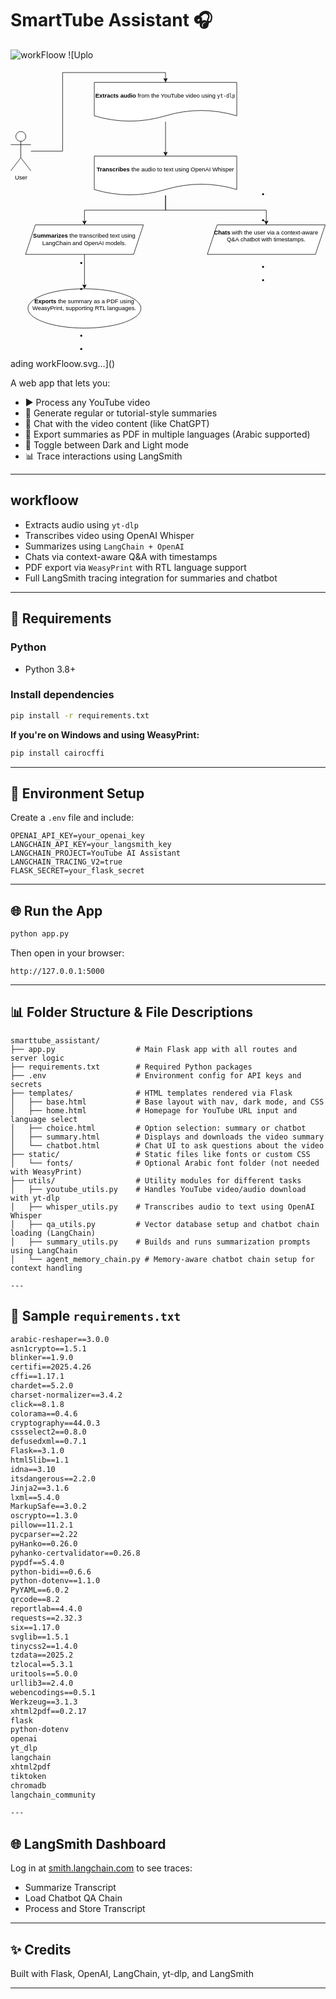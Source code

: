 # SmartTube Assistant 🎧
![workFloow](https://github.com/user-attachments/assets/7b2174d8-5578-4c79-8971-be1ca69e28dc)
![Uplo<?xml version="1.0" encoding="UTF-8"?>
<!-- Do not edit this file with editors other than draw.io -->
<!DOCTYPE svg PUBLIC "-//W3C//DTD SVG 1.1//EN" "http://www.w3.org/Graphics/SVG/1.1/DTD/svg11.dtd">
<svg xmlns="http://www.w3.org/2000/svg" style="background: transparent; background-color: transparent; color-scheme: light dark;" xmlns:xlink="http://www.w3.org/1999/xlink" version="1.1" width="641px" height="589px" viewBox="-0.5 -0.5 641 589" content="&lt;mxfile host=&quot;app.diagrams.net&quot; agent=&quot;Mozilla/5.0 (Windows NT 10.0; Win64; x64) AppleWebKit/537.36 (KHTML, like Gecko) Chrome/136.0.0.0 Safari/537.36&quot; version=&quot;26.2.14&quot;&gt;&#10;  &lt;diagram name=&quot;Page-1&quot; id=&quot;JeYkWxUI7-yJzDMc_pGb&quot;&gt;&#10;    &lt;mxGraphModel dx=&quot;1042&quot; dy=&quot;570&quot; grid=&quot;1&quot; gridSize=&quot;10&quot; guides=&quot;1&quot; tooltips=&quot;1&quot; connect=&quot;1&quot; arrows=&quot;1&quot; fold=&quot;1&quot; page=&quot;1&quot; pageScale=&quot;1&quot; pageWidth=&quot;827&quot; pageHeight=&quot;1169&quot; math=&quot;0&quot; shadow=&quot;0&quot;&gt;&#10;      &lt;root&gt;&#10;        &lt;mxCell id=&quot;0&quot; /&gt;&#10;        &lt;mxCell id=&quot;1&quot; parent=&quot;0&quot; /&gt;&#10;        &lt;mxCell id=&quot;tgICXBdVSu86_nX8_SzZ-6&quot; style=&quot;edgeStyle=orthogonalEdgeStyle;rounded=0;orthogonalLoop=1;jettySize=auto;html=1;entryX=0.5;entryY=0;entryDx=0;entryDy=0;&quot; edge=&quot;1&quot; parent=&quot;1&quot; source=&quot;tgICXBdVSu86_nX8_SzZ-1&quot; target=&quot;tgICXBdVSu86_nX8_SzZ-5&quot;&gt;&#10;          &lt;mxGeometry relative=&quot;1&quot; as=&quot;geometry&quot; /&gt;&#10;        &lt;/mxCell&gt;&#10;        &lt;mxCell id=&quot;tgICXBdVSu86_nX8_SzZ-1&quot; value=&quot;&amp;lt;strong data-end=&amp;quot;63&amp;quot; data-start=&amp;quot;45&amp;quot;&amp;gt;Extracts audio&amp;lt;/strong&amp;gt; from the YouTube video using &amp;lt;code data-end=&amp;quot;101&amp;quot; data-start=&amp;quot;93&amp;quot;&amp;gt;yt-dlp&amp;lt;/code&amp;gt;&quot; style=&quot;shape=document;whiteSpace=wrap;html=1;boundedLbl=1;&quot; vertex=&quot;1&quot; parent=&quot;1&quot;&gt;&#10;          &lt;mxGeometry x=&quot;280&quot; y=&quot;70&quot; width=&quot;290&quot; height=&quot;80&quot; as=&quot;geometry&quot; /&gt;&#10;        &lt;/mxCell&gt;&#10;        &lt;mxCell id=&quot;tgICXBdVSu86_nX8_SzZ-4&quot; style=&quot;edgeStyle=orthogonalEdgeStyle;rounded=0;orthogonalLoop=1;jettySize=auto;html=1;entryX=0.5;entryY=0;entryDx=0;entryDy=0;&quot; edge=&quot;1&quot; parent=&quot;1&quot; source=&quot;tgICXBdVSu86_nX8_SzZ-2&quot; target=&quot;tgICXBdVSu86_nX8_SzZ-1&quot;&gt;&#10;          &lt;mxGeometry relative=&quot;1&quot; as=&quot;geometry&quot; /&gt;&#10;        &lt;/mxCell&gt;&#10;        &lt;mxCell id=&quot;tgICXBdVSu86_nX8_SzZ-2&quot; value=&quot;User&quot; style=&quot;shape=umlActor;verticalLabelPosition=bottom;verticalAlign=top;html=1;outlineConnect=0;&quot; vertex=&quot;1&quot; parent=&quot;1&quot;&gt;&#10;          &lt;mxGeometry x=&quot;110&quot; y=&quot;170&quot; width=&quot;41&quot; height=&quot;80&quot; as=&quot;geometry&quot; /&gt;&#10;        &lt;/mxCell&gt;&#10;        &lt;mxCell id=&quot;tgICXBdVSu86_nX8_SzZ-12&quot; style=&quot;edgeStyle=orthogonalEdgeStyle;rounded=0;orthogonalLoop=1;jettySize=auto;html=1;&quot; edge=&quot;1&quot; parent=&quot;1&quot; source=&quot;tgICXBdVSu86_nX8_SzZ-5&quot; target=&quot;tgICXBdVSu86_nX8_SzZ-7&quot;&gt;&#10;          &lt;mxGeometry relative=&quot;1&quot; as=&quot;geometry&quot; /&gt;&#10;        &lt;/mxCell&gt;&#10;        &lt;mxCell id=&quot;tgICXBdVSu86_nX8_SzZ-14&quot; style=&quot;edgeStyle=orthogonalEdgeStyle;rounded=0;orthogonalLoop=1;jettySize=auto;html=1;entryX=0.5;entryY=0;entryDx=0;entryDy=0;&quot; edge=&quot;1&quot; parent=&quot;1&quot; source=&quot;tgICXBdVSu86_nX8_SzZ-5&quot; target=&quot;tgICXBdVSu86_nX8_SzZ-8&quot;&gt;&#10;          &lt;mxGeometry relative=&quot;1&quot; as=&quot;geometry&quot; /&gt;&#10;        &lt;/mxCell&gt;&#10;        &lt;mxCell id=&quot;tgICXBdVSu86_nX8_SzZ-5&quot; value=&quot;&amp;lt;strong data-end=&amp;quot;121&amp;quot; data-start=&amp;quot;106&amp;quot;&amp;gt;Transcribes&amp;lt;/strong&amp;gt; the audio to text using OpenAI Whisper&quot; style=&quot;shape=document;whiteSpace=wrap;html=1;boundedLbl=1;&quot; vertex=&quot;1&quot; parent=&quot;1&quot;&gt;&#10;          &lt;mxGeometry x=&quot;280&quot; y=&quot;220&quot; width=&quot;290&quot; height=&quot;80&quot; as=&quot;geometry&quot; /&gt;&#10;        &lt;/mxCell&gt;&#10;        &lt;mxCell id=&quot;tgICXBdVSu86_nX8_SzZ-7&quot; value=&quot;&amp;lt;li class=&amp;quot;&amp;quot; data-end=&amp;quot;311&amp;quot; data-start=&amp;quot;236&amp;quot;&amp;gt;&amp;lt;p class=&amp;quot;&amp;quot; data-end=&amp;quot;311&amp;quot; data-start=&amp;quot;239&amp;quot;&amp;gt;&amp;lt;br&amp;gt;&amp;lt;/p&amp;gt;&amp;lt;/li&amp;gt;&amp;lt;li class=&amp;quot;&amp;quot; data-end=&amp;quot;311&amp;quot; data-start=&amp;quot;236&amp;quot;&amp;gt;&amp;lt;p class=&amp;quot;&amp;quot; data-end=&amp;quot;311&amp;quot; data-start=&amp;quot;239&amp;quot;&amp;gt;&amp;lt;strong data-end=&amp;quot;248&amp;quot; data-start=&amp;quot;239&amp;quot;&amp;gt;Chats&amp;lt;/strong&amp;gt; with the user via a context-aware Q&amp;amp;amp;A chatbot with timestamps.&amp;lt;/p&amp;gt;&amp;lt;br/&amp;gt;&amp;lt;/li&amp;gt;&amp;lt;br/&amp;gt;&amp;lt;li class=&amp;quot;&amp;quot; data-end=&amp;quot;391&amp;quot; data-start=&amp;quot;312&amp;quot;&amp;gt;&amp;lt;br/&amp;gt;&amp;lt;p class=&amp;quot;&amp;quot; data-end=&amp;quot;391&amp;quot; data-start=&amp;quot;315&amp;quot;&amp;gt;&amp;lt;/p&amp;gt;&amp;lt;/li&amp;gt;&amp;lt;li class=&amp;quot;&amp;quot; data-end=&amp;quot;391&amp;quot; data-start=&amp;quot;312&amp;quot;&amp;gt;&amp;lt;br&amp;gt;&amp;lt;p class=&amp;quot;&amp;quot; data-end=&amp;quot;391&amp;quot; data-start=&amp;quot;315&amp;quot;&amp;gt;&amp;lt;/p&amp;gt;&amp;lt;/li&amp;gt;&quot; style=&quot;shape=parallelogram;perimeter=parallelogramPerimeter;whiteSpace=wrap;html=1;fixedSize=1;&quot; vertex=&quot;1&quot; parent=&quot;1&quot;&gt;&#10;          &lt;mxGeometry x=&quot;510&quot; y=&quot;360&quot; width=&quot;240&quot; height=&quot;60&quot; as=&quot;geometry&quot; /&gt;&#10;        &lt;/mxCell&gt;&#10;        &lt;mxCell id=&quot;tgICXBdVSu86_nX8_SzZ-16&quot; value=&quot;&quot; style=&quot;edgeStyle=orthogonalEdgeStyle;rounded=0;orthogonalLoop=1;jettySize=auto;html=1;&quot; edge=&quot;1&quot; parent=&quot;1&quot; source=&quot;tgICXBdVSu86_nX8_SzZ-8&quot; target=&quot;tgICXBdVSu86_nX8_SzZ-15&quot;&gt;&#10;          &lt;mxGeometry relative=&quot;1&quot; as=&quot;geometry&quot; /&gt;&#10;        &lt;/mxCell&gt;&#10;        &lt;mxCell id=&quot;tgICXBdVSu86_nX8_SzZ-8&quot; value=&quot;&amp;lt;strong data-end=&amp;quot;179&amp;quot; data-start=&amp;quot;165&amp;quot;&amp;gt;Summarizes&amp;lt;/strong&amp;gt; the transcribed text using LangChain and OpenAI models.&quot; style=&quot;shape=parallelogram;perimeter=parallelogramPerimeter;whiteSpace=wrap;html=1;fixedSize=1;&quot; vertex=&quot;1&quot; parent=&quot;1&quot;&gt;&#10;          &lt;mxGeometry x=&quot;140&quot; y=&quot;360&quot; width=&quot;240&quot; height=&quot;60&quot; as=&quot;geometry&quot; /&gt;&#10;        &lt;/mxCell&gt;&#10;        &lt;mxCell id=&quot;tgICXBdVSu86_nX8_SzZ-15&quot; value=&quot;&amp;lt;li class=&amp;quot;&amp;quot; data-end=&amp;quot;391&amp;quot; data-start=&amp;quot;312&amp;quot;&amp;gt;&amp;lt;p class=&amp;quot;&amp;quot; data-end=&amp;quot;391&amp;quot; data-start=&amp;quot;315&amp;quot;&amp;gt;&amp;lt;br&amp;gt;&amp;lt;/p&amp;gt;&amp;lt;/li&amp;gt;&amp;lt;li class=&amp;quot;&amp;quot; data-end=&amp;quot;391&amp;quot; data-start=&amp;quot;312&amp;quot;&amp;gt;&amp;lt;p class=&amp;quot;&amp;quot; data-end=&amp;quot;391&amp;quot; data-start=&amp;quot;315&amp;quot;&amp;gt;&amp;lt;strong data-end=&amp;quot;326&amp;quot; data-start=&amp;quot;315&amp;quot;&amp;gt;Exports&amp;lt;/strong&amp;gt; the summary as a PDF using WeasyPrint, supporting RTL languages.&amp;lt;/p&amp;gt;&amp;lt;br/&amp;gt;&amp;lt;/li&amp;gt;&amp;lt;br/&amp;gt;&amp;lt;li class=&amp;quot;&amp;quot; data-end=&amp;quot;485&amp;quot; data-start=&amp;quot;392&amp;quot;&amp;gt;&amp;lt;br/&amp;gt;&amp;lt;p class=&amp;quot;&amp;quot; data-end=&amp;quot;485&amp;quot; data-start=&amp;quot;395&amp;quot;&amp;gt;&amp;lt;/p&amp;gt;&amp;lt;/li&amp;gt;&amp;lt;li class=&amp;quot;&amp;quot; data-end=&amp;quot;485&amp;quot; data-start=&amp;quot;392&amp;quot;&amp;gt;&amp;lt;br&amp;gt;&amp;lt;p class=&amp;quot;&amp;quot; data-end=&amp;quot;485&amp;quot; data-start=&amp;quot;395&amp;quot;&amp;gt;&amp;lt;/p&amp;gt;&amp;lt;/li&amp;gt;&quot; style=&quot;ellipse;whiteSpace=wrap;html=1;&quot; vertex=&quot;1&quot; parent=&quot;1&quot;&gt;&#10;          &lt;mxGeometry x=&quot;145&quot; y=&quot;490&quot; width=&quot;230&quot; height=&quot;80&quot; as=&quot;geometry&quot; /&gt;&#10;        &lt;/mxCell&gt;&#10;      &lt;/root&gt;&#10;    &lt;/mxGraphModel&gt;&#10;  &lt;/diagram&gt;&#10;&lt;/mxfile&gt;&#10;"><defs/><g><g data-cell-id="0"><g data-cell-id="1"><g data-cell-id="tgICXBdVSu86_nX8_SzZ-6"><g><path d="M 315 107 L 315 170.63" fill="none" stroke="#000000" stroke-miterlimit="10" pointer-events="stroke" style="stroke: light-dark(rgb(0, 0, 0), rgb(255, 255, 255));"/><path d="M 315 175.88 L 311.5 168.88 L 315 170.63 L 318.5 168.88 Z" fill="#000000" stroke="#000000" stroke-miterlimit="10" pointer-events="all" style="fill: light-dark(rgb(0, 0, 0), rgb(255, 255, 255)); stroke: light-dark(rgb(0, 0, 0), rgb(255, 255, 255));"/></g></g><g data-cell-id="tgICXBdVSu86_nX8_SzZ-1"><g><path d="M 170 27 L 460 27 L 460 95 Q 387.5 73.4 315 95 Q 242.5 116.6 170 95 L 170 39 Z" fill="#ffffff" stroke="#000000" stroke-miterlimit="10" pointer-events="all" style="fill: light-dark(#ffffff, var(--ge-dark-color, #121212)); stroke: light-dark(rgb(0, 0, 0), rgb(255, 255, 255));"/></g><g><g transform="translate(-0.5 -0.5)"><switch><foreignObject style="overflow: visible; text-align: left;" pointer-events="none" width="100%" height="100%" requiredFeatures="http://www.w3.org/TR/SVG11/feature#Extensibility"><div xmlns="http://www.w3.org/1999/xhtml" style="display: flex; align-items: unsafe center; justify-content: unsafe center; width: 288px; height: 1px; padding-top: 55px; margin-left: 171px;"><div style="box-sizing: border-box; font-size: 0; text-align: center; color: #000000; "><div style="display: inline-block; font-size: 12px; font-family: &quot;Helvetica&quot;; color: light-dark(#000000, #ffffff); line-height: 1.2; pointer-events: all; white-space: normal; word-wrap: normal; "><strong data-start="45" data-end="63">Extracts audio</strong> from the YouTube video using <code data-start="93" data-end="101">yt-dlp</code></div></div></div></foreignObject><text x="315" y="59" fill="light-dark(#000000, #ffffff)" font-family="&quot;Helvetica&quot;" font-size="12px" text-anchor="middle">Extracts audio from the YouTube video using yt-d...</text></switch></g></g></g><g data-cell-id="tgICXBdVSu86_nX8_SzZ-4"><g><path d="M 41 167 L 105.5 167 L 105.5 7 L 315 7 L 315 20.63" fill="none" stroke="#000000" stroke-miterlimit="10" pointer-events="stroke" style="stroke: light-dark(rgb(0, 0, 0), rgb(255, 255, 255));"/><path d="M 315 25.88 L 311.5 18.88 L 315 20.63 L 318.5 18.88 Z" fill="#000000" stroke="#000000" stroke-miterlimit="10" pointer-events="all" style="fill: light-dark(rgb(0, 0, 0), rgb(255, 255, 255)); stroke: light-dark(rgb(0, 0, 0), rgb(255, 255, 255));"/></g></g><g data-cell-id="tgICXBdVSu86_nX8_SzZ-2"><g><ellipse cx="20.5" cy="137" rx="10.25" ry="10" fill="#ffffff" stroke="#000000" pointer-events="all" style="fill: light-dark(#ffffff, var(--ge-dark-color, #121212)); stroke: light-dark(rgb(0, 0, 0), rgb(255, 255, 255));"/><path d="M 20.5 147 L 20.5 180.33 M 20.5 153.67 L 0 153.67 M 20.5 153.67 L 41 153.67 M 20.5 180.33 L 0 207 M 20.5 180.33 L 41 207" fill="none" stroke="#000000" stroke-miterlimit="10" pointer-events="all" style="stroke: light-dark(rgb(0, 0, 0), rgb(255, 255, 255));"/></g><g><g transform="translate(-0.5 -0.5)"><switch><foreignObject style="overflow: visible; text-align: left;" pointer-events="none" width="100%" height="100%" requiredFeatures="http://www.w3.org/TR/SVG11/feature#Extensibility"><div xmlns="http://www.w3.org/1999/xhtml" style="display: flex; align-items: unsafe flex-start; justify-content: unsafe center; width: 1px; height: 1px; padding-top: 214px; margin-left: 21px;"><div style="box-sizing: border-box; font-size: 0; text-align: center; color: #000000; "><div style="display: inline-block; font-size: 12px; font-family: &quot;Helvetica&quot;; color: light-dark(#000000, #ffffff); line-height: 1.2; pointer-events: all; white-space: nowrap; ">User</div></div></div></foreignObject><text x="21" y="226" fill="light-dark(#000000, #ffffff)" font-family="&quot;Helvetica&quot;" font-size="12px" text-anchor="middle">User</text></switch></g></g></g><g data-cell-id="tgICXBdVSu86_nX8_SzZ-12"><g><path d="M 315 257 L 315 287 L 520 287 L 520 310.63" fill="none" stroke="#000000" stroke-miterlimit="10" pointer-events="stroke" style="stroke: light-dark(rgb(0, 0, 0), rgb(255, 255, 255));"/><path d="M 520 315.88 L 516.5 308.88 L 520 310.63 L 523.5 308.88 Z" fill="#000000" stroke="#000000" stroke-miterlimit="10" pointer-events="all" style="fill: light-dark(rgb(0, 0, 0), rgb(255, 255, 255)); stroke: light-dark(rgb(0, 0, 0), rgb(255, 255, 255));"/></g></g><g data-cell-id="tgICXBdVSu86_nX8_SzZ-14"><g><path d="M 315 257 L 315 287 L 150 287 L 150 310.63" fill="none" stroke="#000000" stroke-miterlimit="10" pointer-events="stroke" style="stroke: light-dark(rgb(0, 0, 0), rgb(255, 255, 255));"/><path d="M 150 315.88 L 146.5 308.88 L 150 310.63 L 153.5 308.88 Z" fill="#000000" stroke="#000000" stroke-miterlimit="10" pointer-events="all" style="fill: light-dark(rgb(0, 0, 0), rgb(255, 255, 255)); stroke: light-dark(rgb(0, 0, 0), rgb(255, 255, 255));"/></g></g><g data-cell-id="tgICXBdVSu86_nX8_SzZ-5"><g><path d="M 170 177 L 460 177 L 460 245 Q 387.5 223.4 315 245 Q 242.5 266.6 170 245 L 170 189 Z" fill="#ffffff" stroke="#000000" stroke-miterlimit="10" pointer-events="all" style="fill: light-dark(#ffffff, var(--ge-dark-color, #121212)); stroke: light-dark(rgb(0, 0, 0), rgb(255, 255, 255));"/></g><g><g transform="translate(-0.5 -0.5)"><switch><foreignObject style="overflow: visible; text-align: left;" pointer-events="none" width="100%" height="100%" requiredFeatures="http://www.w3.org/TR/SVG11/feature#Extensibility"><div xmlns="http://www.w3.org/1999/xhtml" style="display: flex; align-items: unsafe center; justify-content: unsafe center; width: 288px; height: 1px; padding-top: 205px; margin-left: 171px;"><div style="box-sizing: border-box; font-size: 0; text-align: center; color: #000000; "><div style="display: inline-block; font-size: 12px; font-family: &quot;Helvetica&quot;; color: light-dark(#000000, #ffffff); line-height: 1.2; pointer-events: all; white-space: normal; word-wrap: normal; "><strong data-start="106" data-end="121">Transcribes</strong> the audio to text using OpenAI Whisper</div></div></div></foreignObject><text x="315" y="209" fill="light-dark(#000000, #ffffff)" font-family="&quot;Helvetica&quot;" font-size="12px" text-anchor="middle">Transcribes the audio to text using OpenAI Whisp...</text></switch></g></g></g><g data-cell-id="tgICXBdVSu86_nX8_SzZ-7"><g><path d="M 400 377 L 420 317 L 640 317 L 620 377 Z" fill="#ffffff" stroke="#000000" stroke-miterlimit="10" pointer-events="all" style="fill: light-dark(#ffffff, var(--ge-dark-color, #121212)); stroke: light-dark(rgb(0, 0, 0), rgb(255, 255, 255));"/></g><g><g transform="translate(-0.5 -0.5)"><switch><foreignObject style="overflow: visible; text-align: left;" pointer-events="none" width="100%" height="100%" requiredFeatures="http://www.w3.org/TR/SVG11/feature#Extensibility"><div xmlns="http://www.w3.org/1999/xhtml" style="display: flex; align-items: unsafe center; justify-content: unsafe center; width: 238px; height: 1px; padding-top: 347px; margin-left: 401px;"><div style="box-sizing: border-box; font-size: 0; text-align: center; color: #000000; "><div style="display: inline-block; font-size: 12px; font-family: &quot;Helvetica&quot;; color: light-dark(#000000, #ffffff); line-height: 1.2; pointer-events: all; white-space: normal; word-wrap: normal; "><li data-start="236" data-end="311" class=""><p data-start="239" data-end="311" class=""><br /></p></li><li data-start="236" data-end="311" class=""><p data-start="239" data-end="311" class=""><strong data-start="239" data-end="248">Chats</strong> with the user via a context-aware Q&amp;A chatbot with timestamps.</p><br /></li><br /><li data-start="312" data-end="391" class=""><br /><p data-start="315" data-end="391" class=""></p></li><li data-start="312" data-end="391" class=""><br /><p data-start="315" data-end="391" class=""></p></li></div></div></div></foreignObject><text x="520" y="351" fill="light-dark(#000000, #ffffff)" font-family="&quot;Helvetica&quot;" font-size="12px" text-anchor="middle">Chats with the user via a context-aware...</text></switch></g></g></g><g data-cell-id="tgICXBdVSu86_nX8_SzZ-16"><g><path d="M 150 377 L 150 440.63" fill="none" stroke="#000000" stroke-miterlimit="10" pointer-events="stroke" style="stroke: light-dark(rgb(0, 0, 0), rgb(255, 255, 255));"/><path d="M 150 445.88 L 146.5 438.88 L 150 440.63 L 153.5 438.88 Z" fill="#000000" stroke="#000000" stroke-miterlimit="10" pointer-events="all" style="fill: light-dark(rgb(0, 0, 0), rgb(255, 255, 255)); stroke: light-dark(rgb(0, 0, 0), rgb(255, 255, 255));"/></g></g><g data-cell-id="tgICXBdVSu86_nX8_SzZ-8"><g><path d="M 30 377 L 50 317 L 270 317 L 250 377 Z" fill="#ffffff" stroke="#000000" stroke-miterlimit="10" pointer-events="all" style="fill: light-dark(#ffffff, var(--ge-dark-color, #121212)); stroke: light-dark(rgb(0, 0, 0), rgb(255, 255, 255));"/></g><g><g transform="translate(-0.5 -0.5)"><switch><foreignObject style="overflow: visible; text-align: left;" pointer-events="none" width="100%" height="100%" requiredFeatures="http://www.w3.org/TR/SVG11/feature#Extensibility"><div xmlns="http://www.w3.org/1999/xhtml" style="display: flex; align-items: unsafe center; justify-content: unsafe center; width: 238px; height: 1px; padding-top: 347px; margin-left: 31px;"><div style="box-sizing: border-box; font-size: 0; text-align: center; color: #000000; "><div style="display: inline-block; font-size: 12px; font-family: &quot;Helvetica&quot;; color: light-dark(#000000, #ffffff); line-height: 1.2; pointer-events: all; white-space: normal; word-wrap: normal; "><strong data-start="165" data-end="179">Summarizes</strong> the transcribed text using LangChain and OpenAI models.</div></div></div></foreignObject><text x="150" y="351" fill="light-dark(#000000, #ffffff)" font-family="&quot;Helvetica&quot;" font-size="12px" text-anchor="middle">Summarizes the transcribed text using La...</text></switch></g></g></g><g data-cell-id="tgICXBdVSu86_nX8_SzZ-15"><g><ellipse cx="150" cy="487" rx="115" ry="40" fill="#ffffff" stroke="#000000" pointer-events="all" style="fill: light-dark(#ffffff, var(--ge-dark-color, #121212)); stroke: light-dark(rgb(0, 0, 0), rgb(255, 255, 255));"/></g><g><g transform="translate(-0.5 -0.5)"><switch><foreignObject style="overflow: visible; text-align: left;" pointer-events="none" width="100%" height="100%" requiredFeatures="http://www.w3.org/TR/SVG11/feature#Extensibility"><div xmlns="http://www.w3.org/1999/xhtml" style="display: flex; align-items: unsafe center; justify-content: unsafe center; width: 228px; height: 1px; padding-top: 487px; margin-left: 36px;"><div style="box-sizing: border-box; font-size: 0; text-align: center; color: #000000; "><div style="display: inline-block; font-size: 12px; font-family: &quot;Helvetica&quot;; color: light-dark(#000000, #ffffff); line-height: 1.2; pointer-events: all; white-space: normal; word-wrap: normal; "><li data-start="312" data-end="391" class=""><p data-start="315" data-end="391" class=""><br /></p></li><li data-start="312" data-end="391" class=""><p data-start="315" data-end="391" class=""><strong data-start="315" data-end="326">Exports</strong> the summary as a PDF using WeasyPrint, supporting RTL languages.</p><br /></li><br /><li data-start="392" data-end="485" class=""><br /><p data-start="395" data-end="485" class=""></p></li><li data-start="392" data-end="485" class=""><br /><p data-start="395" data-end="485" class=""></p></li></div></div></div></foreignObject><text x="150" y="491" fill="light-dark(#000000, #ffffff)" font-family="&quot;Helvetica&quot;" font-size="12px" text-anchor="middle">Exports the summary as a PDF using Wea...</text></switch></g></g></g></g></g></g><switch><g requiredFeatures="http://www.w3.org/TR/SVG11/feature#Extensibility"/><a transform="translate(0,-5)" xlink:href="https://www.drawio.com/doc/faq/svg-export-text-problems" target="_blank"><text text-anchor="middle" font-size="10px" x="50%" y="100%">Text is not SVG - cannot display</text></a></switch></svg>ading workFloow.svg…]()

A web app that lets you:
- ▶️ Process any YouTube video
- 📄 Generate regular or tutorial-style summaries
- 💬 Chat with the video content (like ChatGPT)
- 🔄 Export summaries as PDF in multiple languages (Arabic supported)
- 🌙 Toggle between Dark and Light mode
- 📊 Trace interactions using LangSmith

---

## workfloow 
- Extracts audio using `yt-dlp`
- Transcribes video using OpenAI Whisper
- Summarizes using `LangChain + OpenAI`
- Chats via context-aware Q&A with timestamps
- PDF export via `WeasyPrint` with RTL language support
- Full LangSmith tracing integration for summaries and chatbot

---

## 🚧 Requirements

### Python
- Python 3.8+

### Install dependencies
```bash
pip install -r requirements.txt
```

**If you're on Windows and using WeasyPrint:**
```bash
pip install cairocffi
```

---

## 🔢 Environment Setup
Create a `.env` file and include:
```env
OPENAI_API_KEY=your_openai_key
LANGCHAIN_API_KEY=your_langsmith_key
LANGCHAIN_PROJECT=YouTube AI Assistant
LANGCHAIN_TRACING_V2=true
FLASK_SECRET=your_flask_secret
```

---

## 🌐 Run the App
```bash
python app.py
```
Then open in your browser:
```
http://127.0.0.1:5000
```

---

## 📊 Folder Structure & File Descriptions
```
smarttube_assistant/
├── app.py                  # Main Flask app with all routes and server logic
├── requirements.txt        # Required Python packages
├── .env                    # Environment config for API keys and secrets
├── templates/              # HTML templates rendered via Flask
│   ├── base.html           # Base layout with nav, dark mode, and CSS
│   ├── home.html           # Homepage for YouTube URL input and language select
│   ├── choice.html         # Option selection: summary or chatbot
│   ├── summary.html        # Displays and downloads the video summary
│   └── chatbot.html        # Chat UI to ask questions about the video
├── static/                 # Static files like fonts or custom CSS
│   └── fonts/              # Optional Arabic font folder (not needed with WeasyPrint)
├── utils/                  # Utility modules for different tasks
│   ├── youtube_utils.py    # Handles YouTube video/audio download with yt-dlp
│   ├── whisper_utils.py    # Transcribes audio to text using OpenAI Whisper
│   ├── qa_utils.py         # Vector database setup and chatbot chain loading (LangChain)
│   ├── summary_utils.py    # Builds and runs summarization prompts using LangChain
│   └── agent_memory_chain.py # Memory-aware chatbot chain setup for context handling

---
```
## 📄 Sample `requirements.txt`
```txt
arabic-reshaper==3.0.0
asn1crypto==1.5.1
blinker==1.9.0
certifi==2025.4.26
cffi==1.17.1
chardet==5.2.0
charset-normalizer==3.4.2
click==8.1.8
colorama==0.4.6
cryptography==44.0.3
cssselect2==0.8.0
defusedxml==0.7.1
Flask==3.1.0
html5lib==1.1
idna==3.10
itsdangerous==2.2.0
Jinja2==3.1.6
lxml==5.4.0
MarkupSafe==3.0.2
oscrypto==1.3.0
pillow==11.2.1
pycparser==2.22
pyHanko==0.26.0
pyhanko-certvalidator==0.26.8
pypdf==5.4.0
python-bidi==0.6.6
python-dotenv==1.1.0
PyYAML==6.0.2
qrcode==8.2
reportlab==4.4.0
requests==2.32.3
six==1.17.0
svglib==1.5.1
tinycss2==1.4.0
tzdata==2025.2
tzlocal==5.3.1
uritools==5.0.0
urllib3==2.4.0
webencodings==0.5.1
Werkzeug==3.1.3
xhtml2pdf==0.2.17
flask
python-dotenv
openai
yt_dlp
langchain
xhtml2pdf
tiktoken
chromadb
langchain_community

---
```
## 🌐 LangSmith Dashboard
Log in at [smith.langchain.com](https://smith.langchain.com/) to see traces:
- Summarize Transcript
- Load Chatbot QA Chain
- Process and Store Transcript

---

## ✨ Credits
Built with Flask, OpenAI, LangChain, yt-dlp, and LangSmith

---


